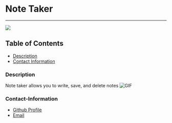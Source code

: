 # Note Taker
----
<a href="https://img.shields.io/badge/License-MIT-brightgreen"><img src="https://img.shields.io/badge/License-MIT-brightgreen"></a>
## Table of Contents
- [Description](#description)
- [Contact Information](#contact-information)

### Description
Note taker allows you to write, save, and delete notes
![GIF](https://i.imgur.com/cGDJ69O.gif)


### Contact-Information
* [Github Profile](https://github.com/andresaponte22)
* [Email](andresaponte.f@gmail.com)
